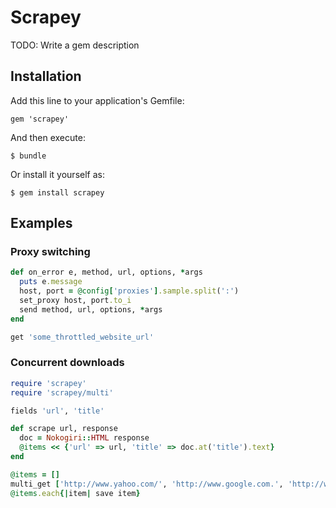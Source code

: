 # Scrapey

TODO: Write a gem description

## Installation

Add this line to your application's Gemfile:

    gem 'scrapey'

And then execute:

    $ bundle

Or install it yourself as:

    $ gem install scrapey

## Examples

### Proxy switching

```ruby
def on_error e, method, url, options, *args
  puts e.message
  host, port = @config['proxies'].sample.split(':')
  set_proxy host, port.to_i
  send method, url, options, *args
end

get 'some_throttled_website_url'
```

### Concurrent downloads

```ruby
require 'scrapey'
require 'scrapey/multi'

fields 'url', 'title'

def scrape url, response
  doc = Nokogiri::HTML response
  @items << {'url' => url, 'title' => doc.at('title').text}
end

@items = []
multi_get ['http://www.yahoo.com/', 'http://www.google.com.', 'http://www.bing.com/'], :threads => 3, :callback => :scrape
@items.each{|item| save item}
```
